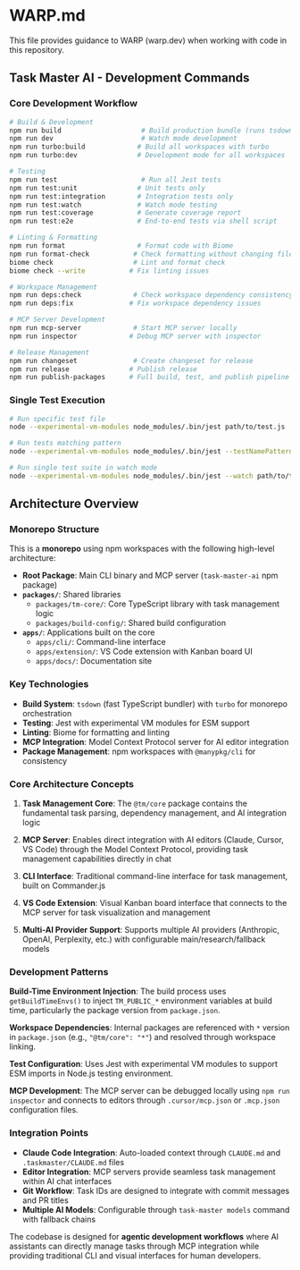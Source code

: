 # WARP.md

This file provides guidance to WARP (warp.dev) when working with code in this repository.

## Task Master AI - Development Commands

### Core Development Workflow

```bash
# Build & Development
npm run build                    # Build production bundle (runs tsdown with build-time env injection)
npm run dev                      # Watch mode development
npm run turbo:build             # Build all workspaces with turbo
npm run turbo:dev               # Development mode for all workspaces

# Testing
npm run test                     # Run all Jest tests
npm run test:unit               # Unit tests only
npm run test:integration        # Integration tests only  
npm run test:watch              # Watch mode testing
npm run test:coverage           # Generate coverage report
npm run test:e2e                # End-to-end tests via shell script

# Linting & Formatting
npm run format                  # Format code with Biome
npm run format-check           # Check formatting without changing files
biome check                    # Lint and format check
biome check --write           # Fix linting issues

# Workspace Management
npm run deps:check             # Check workspace dependency consistency
npm run deps:fix              # Fix workspace dependency issues

# MCP Server Development
npm run mcp-server             # Start MCP server locally
npm run inspector             # Debug MCP server with inspector

# Release Management  
npm run changeset              # Create changeset for release
npm run release               # Publish release
npm run publish-packages      # Full build, test, and publish pipeline
```

### Single Test Execution

```bash
# Run specific test file
node --experimental-vm-modules node_modules/.bin/jest path/to/test.js

# Run tests matching pattern
node --experimental-vm-modules node_modules/.bin/jest --testNamePattern="task parsing"

# Run single test suite in watch mode
node --experimental-vm-modules node_modules/.bin/jest --watch path/to/test.js
```

## Architecture Overview

### Monorepo Structure

This is a **monorepo** using npm workspaces with the following high-level architecture:

- **Root Package**: Main CLI binary and MCP server (`task-master-ai` npm package)
- **`packages/`**: Shared libraries
  - `packages/tm-core/`: Core TypeScript library with task management logic
  - `packages/build-config/`: Shared build configuration
- **`apps/`**: Applications built on the core
  - `apps/cli/`: Command-line interface  
  - `apps/extension/`: VS Code extension with Kanban board UI
  - `apps/docs/`: Documentation site

### Key Technologies

- **Build System**: `tsdown` (fast TypeScript bundler) with `turbo` for monorepo orchestration
- **Testing**: Jest with experimental VM modules for ESM support
- **Linting**: Biome for formatting and linting
- **MCP Integration**: Model Context Protocol server for AI editor integration
- **Package Management**: npm workspaces with `@manypkg/cli` for consistency

### Core Architecture Concepts

1. **Task Management Core**: The `@tm/core` package contains the fundamental task parsing, dependency management, and AI integration logic

2. **MCP Server**: Enables direct integration with AI editors (Claude, Cursor, VS Code) through the Model Context Protocol, providing task management capabilities directly in chat

3. **CLI Interface**: Traditional command-line interface for task management, built on Commander.js

4. **VS Code Extension**: Visual Kanban board interface that connects to the MCP server for task visualization and management

5. **Multi-AI Provider Support**: Supports multiple AI providers (Anthropic, OpenAI, Perplexity, etc.) with configurable main/research/fallback models

### Development Patterns

**Build-Time Environment Injection**: The build process uses `getBuildTimeEnvs()` to inject `TM_PUBLIC_*` environment variables at build time, particularly the package version from `package.json`.

**Workspace Dependencies**: Internal packages are referenced with `*` version in `package.json` (e.g., `"@tm/core": "*"`) and resolved through workspace linking.

**Test Configuration**: Uses Jest with experimental VM modules to support ESM imports in Node.js testing environment.

**MCP Development**: The MCP server can be debugged locally using `npm run inspector` and connects to editors through `.cursor/mcp.json` or `.mcp.json` configuration files.

### Integration Points

- **Claude Code Integration**: Auto-loaded context through `CLAUDE.md` and `.taskmaster/CLAUDE.md` files
- **Editor Integration**: MCP servers provide seamless task management within AI chat interfaces
- **Git Workflow**: Task IDs are designed to integrate with commit messages and PR titles
- **Multiple AI Models**: Configurable through `task-master models` command with fallback chains

The codebase is designed for **agentic development workflows** where AI assistants can directly manage tasks through MCP integration while providing traditional CLI and visual interfaces for human developers.
